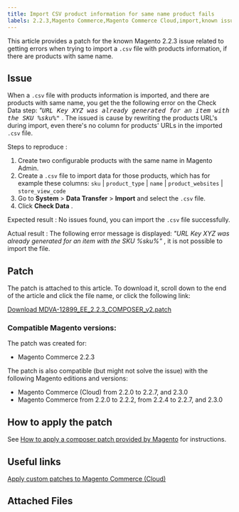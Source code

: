```yaml
---
title: Import CSV product information for same name product fails
labels: 2.2.3,Magento Commerce,Magento Commerce Cloud,import,known issues,patch,troubleshooting
---
```


This article provides a patch for the known Magento 2.2.3 issue related to getting errors when trying to import a `.csv` file with products information, if there are products with same name.

## Issue

When a `.csv` file with products information is imported, and there are products with same name, you get the the following error on the Check Data step: *"<tt>URL Key XYZ was already generated for an item with the SKU %sku%"</tt>* . The issued is cause by rewriting the products URL's during import, even there's no column for products' URLs in the imported `.csv` file.

 <span class="wysiwyg-underline">Steps to reproduce</span> :

1. Create two configurable products with the same name in Magento Admin.
1. Create a `.csv` file to import data for those products, which has for example these columns: `sku` | `product_type` | `name` | `product_websites` | `store_view_code` 
1. Go to **System** > **Data Transfer** > **Import** and select the `.csv` file.
1. Click **Check Data** .

 <span class="wysiwyg-underline">Expected result</span> : No issues found, you can import the `.csv` file successfully.

 <span class="wysiwyg-underline">Actual result</span> : The following error message is displayed: *"URL Key XYZ was already generated for an item with the SKU %sku%"* , it is not possible to import the file.

## Patch

The patch is attached to this article. To download it, scroll down to the end of the article and click the file name, or click the following link:

 [Download MDVA-12899\_EE\_2.2.3\_COMPOSER\_v2.patch](assets/MDVA-12899_EE_2.2.3_COMPOSER_v2.patch.zip) 

### Compatible Magento versions:

The patch was created for:

* Magento Commerce 2.2.3

The patch is also compatible (but might not solve the issue) with the following Magento editions and versions:

* Magento Commerce (Cloud) from 2.2.0 to 2.2.7, and 2.3.0
* Magento Commerce from 2.2.0 to 2.2.2, from 2.2.4 to 2.2.7, and 2.3.0

## How to apply the patch

See [How to apply a composer patch provided by Magento](https://support.magento.com/hc/en-us/articles/360028367731) for instructions.

## Useful links

 [Apply custom patches to Magento Commerce (Cloud)](https://devdocs.magento.com/guides/v2.3/cloud/project/project-patch.html) 

## Attached Files

